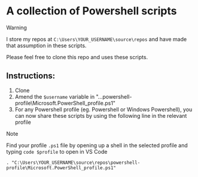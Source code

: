 # A collection of Powershell scripts

> [!WARNING]
> I store my repos at `C:\Users\YOUR_USERNAME\source\repos` and have made that assumption in these scripts.

Please feel free to clone this repo and uses these scripts.

## Instructions:
1. Clone
2. Amend the `$username` variable in "...powershell-profile\Microsoft.PowerShell_profile.ps1"
3. For any Powershell profile (eg. Powershell or Windows Powershell), you can now share these scripts by using the following line in the relevant profile 

> [!NOTE]
> Find your profile `.ps1` file by opening up a shell in the selected profile and typing `code $profile` to open in VS Code
```
. "C:\Users\YOUR_USERNAME\source\repos\powershell-profile\Microsoft.PowerShell_profile.ps1"
```